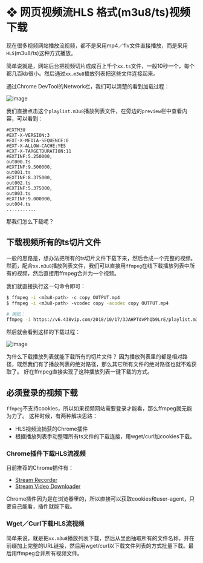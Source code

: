 # ❖ 网页视频流HLS 格式(m3u8/ts)视频下载

现在很多视频网站播放流视频，都不是采用mp4／flv文件直接播放，而是采用`HLS`(m3u8/ts)这种方式播放。

简单说就是，网站后台把视频切片成成百上千个`xx.ts`文件，一般10秒一个，每个都几百kb很小。然后通过`xx.m3u8`播放列表把这些文件连接起来。

通过Chrome DevTool的Network栏，我们可以清楚的看到加载过程：

![image](https://user-images.githubusercontent.com/14041622/52861210-bede9d00-316c-11e9-92e3-d7537ab980b2.png)

我们直接点击这个`playlist.m3u8`播放列表文件，在旁边的`preview`栏中查看内容，可以看到：
```m3u8
#EXTM3U
#EXT-X-VERSION:3
#EXT-X-MEDIA-SEQUENCE:0
#EXT-X-ALLOW-CACHE:YES
#EXT-X-TARGETDURATION:11
#EXTINF:5.250000,
out000.ts
#EXTINF:9.500000,
out001.ts
#EXTINF:8.375000,
out002.ts
#EXTINF:5.375000,
out003.ts
#EXTINF:9.000000,
out004.ts
...........
```


那我们怎么下载呢？

## 下载视频所有的ts切片文件

一般的思路是，想办法把所有的ts切片文件下载下来，然后合成一个完整的视频。
然而，配合`xx.m3u8`播放列表文件，我们可以直接用`ffmpeg`在线下载播放列表中所有的视频，然后直接用ffmpeg合并为一个视频。

我们就直接执行这一句命令即可：
```sh
$ ffmpeg -i <m3u8-path> -c copy OUTPUT.mp4
$ ffmpeg -i <m3u8-path> -vcodec copy -acodec copy OUTPUT.mp4

# 例如：
ffmpeg -i https://v6.438vip.com/2018/10/17/3JAHPTdvPhQb9LrE/playlist.m3u8 -c copy  OUTPUT.mp4
```

然后就会看到这样的下载过程：

![image](https://user-images.githubusercontent.com/14041622/52861582-e1bd8100-316d-11e9-8153-69a20665155d.png)


为什么下载播放列表就能下载所有的切片文件？
因为播放列表里的都是相对路径，既然我们有了播放列表的绝对路径，那么其它所有文件的绝对路径也就不难获取了。
好在ffmpeg直接实现了这种播放列表一键下载的方式。


## 必须登录的视频下载

`ffmpeg`不支持cookies，所以如果视频网站需要登录才能看，那么ffmpeg就无能为力了。
这种时候，有两种解决思路：
- HLS视频流捕获的Chrome插件
- 根据播放列表手动整理所有ts文件的下载连接，用wget/curl加cookies下载。


### Chrome插件下载HLS流视频

目前推荐的Chrome插件有：
- [Stream Recorder](https://chrome.google.com/webstore/detail/stream-recorder-download/iogidnfllpdhagebkblkgbfijkbkjdmm)
- [Stream Video Downloader](https://chrome.google.com/webstore/detail/stream-video-downloader/imkngaibigegepnlckfcbecjoilcjbhf?hl=en)

Chrome插件因为是在浏览器里的，所以直接可以获取cookies和user-agent，只要自己能看，插件就能下载。


### Wget／Curl下载HLS流视频

简单来说，就是把`xx.m3u8`播放列表下载，然后从里面抽取所有的文件名称，并在前缀加上完整的URL链接，然后用wget/curl以下载文件列表的方式批量下载。最后用ffmpeg合并所有视频文件。